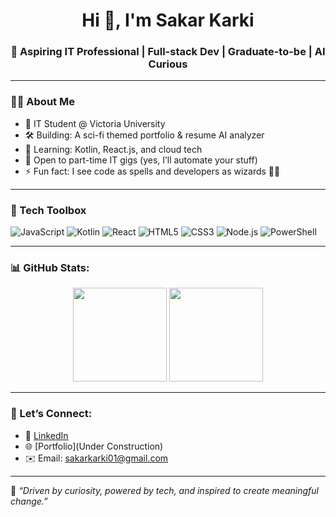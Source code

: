 <h1 align="center">Hi 👋, I'm Sakar Karki</h1>
<h3 align="center">🚀 Aspiring IT Professional | Full-stack Dev | Graduate-to-be | AI Curious</h3>

---

### 👨‍💻 About Me

- 🧠 IT Student @ Victoria University  
- 🛠 Building: A sci-fi themed portfolio & resume AI analyzer  
- 🌱 Learning: Kotlin, React.js, and cloud tech  
- 💼 Open to part-time IT gigs (yes, I’ll automate your stuff)  
- ⚡ Fun fact: I see code as spells and developers as wizards 🧙‍♂️

---

### 🧰 Tech Toolbox

![JavaScript](https://img.shields.io/badge/-JavaScript-black?style=flat-square&logo=javascript)
![Kotlin](https://img.shields.io/badge/-Kotlin-black?style=flat-square&logo=kotlin)
![React](https://img.shields.io/badge/-React-black?style=flat-square&logo=react)
![HTML5](https://img.shields.io/badge/-HTML5-black?style=flat-square&logo=html5)
![CSS3](https://img.shields.io/badge/-CSS3-black?style=flat-square&logo=css3)
![Node.js](https://img.shields.io/badge/-Node.js-black?style=flat-square&logo=node.js)
![PowerShell](https://img.shields.io/badge/-PowerShell-black?style=flat-square&logo=powershell)

---

### 📊 GitHub Stats:
<p align="center">
  <img src="https://github-readme-stats.vercel.app/api?username=terobau6969&show_icons=true&theme=radical" height="150"/>
  <img src="https://github-readme-streak-stats.herokuapp.com/?user=terobau6969&theme=radical&hide_border=true" height="150"/>
</p>

---

### 🤝 Let’s Connect:
- 💼 [LinkedIn](https://www.linkedin.com/in/sakarkarki)
- 🌐 [Portfolio](Under Construction)
- ✉️ Email: sakarkarki01@gmail.com

---

🧠 _“Driven by curiosity, powered by tech, and inspired to create meaningful change.”_
